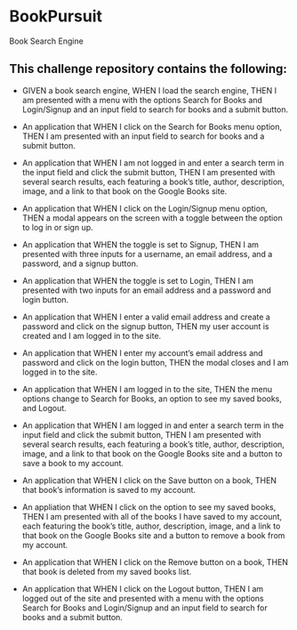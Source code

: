 # BookPursuit
Book Search Engine

## This challenge repository contains the following:

* GIVEN a book search engine, WHEN I load the search engine, THEN I am presented with a menu with the options Search for Books and Login/Signup and an input field to search for books and a submit button.

* An application that WHEN I click on the Search for Books menu option, THEN I am presented with an input field to search for books and a submit button.

* An application that WHEN I am not logged in and enter a search term in the input field and click the submit button, THEN I am presented with several search results, each featuring a book’s title, author, description, image, and a link to that book on the Google Books site.

* An application that WHEN I click on the Login/Signup menu option, THEN a modal appears on the screen with a toggle between the option to log in or sign up.

* An application that WHEN the toggle is set to Signup, THEN I am presented with three inputs for a username, an email address, and a password, and a signup button.

* An application that WHEN the toggle is set to Login, THEN I am presented with two inputs for an email address and a password and login button.

* An application that WHEN I enter a valid email address and create a password and click on the signup button, THEN my user account is created and I am logged in to the site.

* An application that WHEN I enter my account’s email address and password and click on the login button, THEN the modal closes and I am logged in to the site.

* An application that WHEN I am logged in to the site, THEN the menu options change to Search for Books, an option to see my saved books, and Logout.

* An application that WHEN I am logged in and enter a search term in the input field and click the submit button, THEN I am presented with several search results, each featuring a book’s title, author, description, image, and a link to that book on the Google Books site and a button to save a book to my account.

* An application that WHEN I click on the Save button on a book, THEN that book’s information is saved to my account.

* An appliation that WHEN I click on the option to see my saved books, THEN I am presented with all of the books I have saved to my account, each featuring the book’s title, author, description, image, and a link to that book on the Google Books site and a button to remove a book from my account.

* An application that WHEN I click on the Remove button on a book, THEN that book is deleted from my saved books list.

* An application that WHEN I click on the Logout button, THEN I am logged out of the site and presented with a menu with the options Search for Books and Login/Signup and an input field to search for books and a submit button.  
